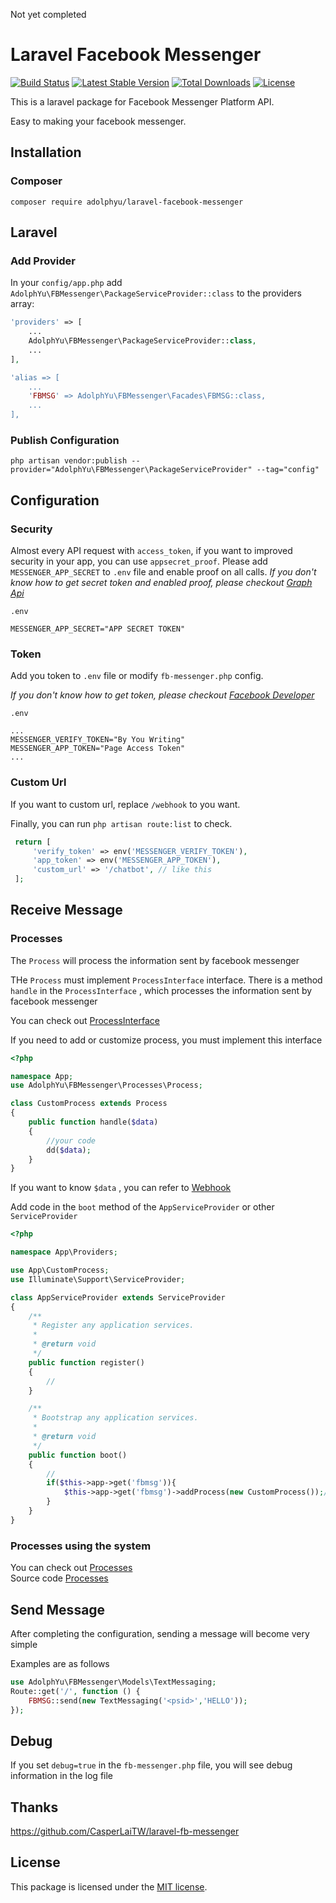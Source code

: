Not yet completed


# Laravel Facebook Messenger
[![Build Status](https://api.travis-ci.org/AdolphYu/laravel-facebook-messenger.svg)](https://travis-ci.org/AdolphYu/laravel-facebook-messenger)
[![Latest Stable Version](https://poser.pugx.org/adolphyu/laravel-facebook-messenger/v)](//packagist.org/packages/adolphyu/laravel-facebook-messenger)
[![Total Downloads](https://poser.pugx.org/adolphyu/laravel-facebook-messenger/downloads)](//packagist.org/packages/adolphyu/laravel-facebook-messenger)
[![License](https://poser.pugx.org/adolphyu/laravel-facebook-messenger/license)](//packagist.org/packages/adolphyu/laravel-facebook-messenger)

This is a laravel package for Facebook Messenger Platform API.

Easy to making your facebook messenger.

## Installation

### Composer

```shell
composer require adolphyu/laravel-facebook-messenger
```

## Laravel

### Add Provider
In your `config/app.php` add  `AdolphYu\FBMessenger\PackageServiceProvider::class` to the providers array:
```php
'providers' => [
    ...
    AdolphYu\FBMessenger\PackageServiceProvider::class,
    ...
],

'alias => [
    ...
    'FBMSG' => AdolphYu\FBMessenger\Facades\FBMSG::class,
    ...
],
```

### Publish Configuration
```shell
php artisan vendor:publish --provider="AdolphYu\FBMessenger\PackageServiceProvider" --tag="config"
```

## Configuration 

### Security

Almost every API request with `access_token`, if you want to improved security in your app,
you can use `appsecret_proof`. Please add `MESSENGER_APP_SECRET` to `.env` file and enable proof on all calls.
*If you don't know how to get secret token and enabled proof, please checkout [Graph Api](https://developers.facebook.com/docs/graph-api/securing-requests)*

`.env`
```
MESSENGER_APP_SECRET="APP SECRET TOKEN"
```

### Token
Add you token to `.env` file or modify `fb-messenger.php` config.

*If you don't know how to get token, please checkout [Facebook Developer](https://developers.facebook.com/docs/messenger-platform/quickstart)*


`.env`
```
...
MESSENGER_VERIFY_TOKEN="By You Writing"
MESSENGER_APP_TOKEN="Page Access Token"
...
```

### Custom Url
If you want to custom url, replace `/webhook` to you want.

Finally, you can run `php artisan route:list` to check.

```php
 return [
     'verify_token' => env('MESSENGER_VERIFY_TOKEN'),
     'app_token' => env('MESSENGER_APP_TOKEN'),
     'custom_url' => '/chatbot', // like this
 ];
```



## Receive Message

### Processes
The `Process` will process the information sent by facebook messenger

THe `Process` must implement `ProcessInterface` interface. 
There is a method `handle` in the `ProcessInterface` , which processes the information sent by facebook messenger

You can check out [ProcessInterface](https://github.com/AdolphYu/laravel-facebook-messenger/blob/master/src/Processes/ProcessInterface.php)

If you need to add or customize process, you must implement this interface

```php
<?php

namespace App;
use AdolphYu\FBMessenger\Processes\Process;

class CustomProcess extends Process
{
    public function handle($data)
    {
        //your code
        dd($data);
    }
}

```

If you want to know `$data` , you can refer to [Webhook](https://developers.facebook.com/docs/messenger-platform/reference/webhook-events)



Add code in the `boot` method of the `AppServiceProvider` or other `ServiceProvider`

```php
<?php

namespace App\Providers;

use App\CustomProcess;
use Illuminate\Support\ServiceProvider;

class AppServiceProvider extends ServiceProvider
{
    /**
     * Register any application services.
     *
     * @return void
     */
    public function register()
    {
        //
    }

    /**
     * Bootstrap any application services.
     *
     * @return void
     */
    public function boot()
    {
        //
        if($this->app->get('fbmsg')){
            $this->app->get('fbmsg')->addProcess(new CustomProcess());//like this
        }   
    }
}

```
### Processes using the system
You can check out [Processes](https://github.com/AdolphYu/laravel-facebook-messenger/blob/master/wiki/Process.md)<br>
Source code  [Processes](https://github.com/AdolphYu/laravel-facebook-messenger/tree/master/src/Processes)

## Send Message
After completing the configuration, sending a message will become very simple

Examples are as follows
```php
use AdolphYu\FBMessenger\Models\TextMessaging;
Route::get('/', function () {
    FBMSG::send(new TextMessaging('<psid>','HELLO'));
});

```

## Debug
If you set `debug=true` in the `fb-messenger.php` file, you will see debug information in the log file



## Thanks
https://github.com/CasperLaiTW/laravel-fb-messenger

## License

This package is licensed under the [MIT license](https://github.com/AdolphYu/laravel-facebook-messenger/blob/master/LICENSE).